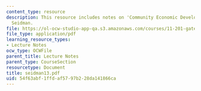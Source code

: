 ```yaml
---
content_type: resource
description: This resource includes notes on 'Community Economic Development' by Prof.
  Seidman.
file: https://ol-ocw-studio-app-qa.s3.amazonaws.com/courses/11-201-gateway-planning-action-fall-2005/54f63abf1ffdaf5797b228da141866ca_seidman13.pdf
file_type: application/pdf
learning_resource_types:
- Lecture Notes
ocw_type: OCWFile
parent_title: Lecture Notes
parent_type: CourseSection
resourcetype: Document
title: seidman13.pdf
uid: 54f63abf-1ffd-af57-97b2-28da141866ca
---
```

